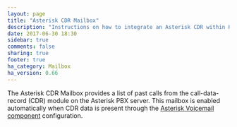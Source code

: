 ```yaml
---
layout: page
title: "Asterisk CDR Mailbox"
description: "Instructions on how to integrate an Asterisk CDR within Home Assistant."
date: 2017-06-30 18:30
sidebar: true
comments: false
sharing: true
footer: true
ha_category: Mailbox
ha_version: 0.66
---
```


The Asterisk CDR Mailbox provides a list of past calls from the call-data-record (CDR) module on the Asterisk PBX server.  This mailbox is enabled automatically when CDR data is present through the [Asterisk Voicemail component](/components/asterisk_mbox) configuration.
